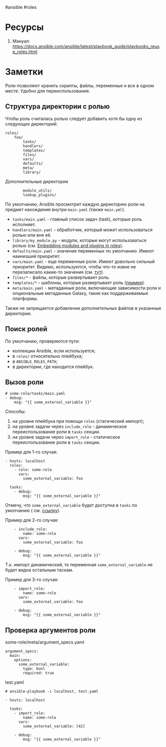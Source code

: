 #ansible #roles

# Ресурсы

1. Мануал: https://docs.ansible.com/ansible/latest/playbook_guide/playbooks_reuse_roles.html

# Заметки

Роли позволяют хранить скрипты, файлы, переменные и все в одном месте. Удобно
для переиспользования.

## Структура директории с ролью

Чтобы роль считалась ролью следует добавить хотя бы одну из следующих
директорий:

```
roles/
    foo/
        tasks/
        handlers/
        templates/
        files/
        vars/
        defaults/
        meta/
        library/
```

Дополнительные директории
```
        module_utils/
        lookup_plugins/
```

По умолчанию, Ansible просмотрит каждую директорию роли на предмет нахождения
внутри `main.yaml` (также `main.yml`).

* `tasks/main.yaml` - главный список задач (task), которые роль исполняет.
* `handlers/main.yaml` - обработчик, который может использоваться ролью или
  вне её.
* `library/my_module.py` - модули, которые могут использоваться ролью (см.
  [ Embedding modules and plugins in roles](https://docs.ansible.com/ansible/latest/playbook_guide/playbooks_reuse_roles.html#embedding-modules-and-plugins-in-roles)).
* `defaults/main.yaml` - значения переменных по умолчанию. Имеют наинизший
  приоритет.
* `vars/main.yaml` - еще переменные роли. Имеют довольно сильный приоритет.
  Видимо, используются, чтобы что-то извне не перезаписало какие-то значения
  (см. [тут](https://docs.ansible.com/ansible/latest/playbook_guide/playbooks_variables.html#understanding-variable-precedence)).
* `files/*` - файлы, которые развертывает роль.
* `templates/*` - шаблоны, которые развертывает роль
  ([пример](https://github.com/triplepoint/ansible-udev-rules/tree/main)).
* `meta/main.yaml` - метаданные роли, включающие зависимости роли и опциональные
  метаданные Galaxy, такие как поддерживаемые платформы.

Также не запрещается добавление дополнительных файлов в указанные директории.

## Поиск ролей

По умолчанию, проверяются пути:

* коллекции Ansible, если используется;
* в `roles/` относительно плейбука;
* в `ANSIBLE_ROLES_PATH`;
* в директории, где находится плейбук.

## Вызов роли

```
# some-role/tasks/main.yaml
- debug:
    msg: "{{ some_external_variable }}"
```

Способы:

1. на уровне плейбука при помощи `roles` (статический импорт);
2. на уровне задачи через `include_role` - динамическое переиспользование роли
  в `tasks` секции.
3. на уровне задачи через `import_role` - статическое переиспользование роли
  в `tasks` секции.

Пример для 1-го случая:
```
- hosts: localhost
  roles:
    - role: some-role
      vars:
        some_external_variable: foo

  tasks:
    - debug:
        msg: "{{ some_external_variable }}"
```
Отмечу, что `some_external_variable` будет доступна в `tasks` по умолчанию (
см. [ссылку](https://docs.ansible.com/ansible/latest/reference_appendices/config.html#default-private-role-vars)).

Пример для 2-го случая:
```
    - include_role:
        name: some-role
      vars:
        some_external_variable: foo

    - debug:
        msg: "{{ some_external_variable }}"

```
Т.к. импорт динамический, то переменная `some_external_variable` не будет видна
остальным таскам.

Пример для 3-го случая:
```
    - import_role:
        name: some-role
      vars:
        some_external_variable: foo

    - debug:
        msg: "{{ some_external_variable }}"

```

## Проверка аргументов роли

some-role/meta/argument_specs.yaml
```
argument_specs:
  main:
    options:
      some_external_variable:
        type: bool
        required: true
```

test.yaml
```
# ansible-playbook -i localhost, test.yaml

- hosts: localhost

  tasks:
    - import_role:
        name: some-role
      vars:
        some_external_variable: [42]

    - debug:
        msg: "{{ some_external_variable }}"
```
